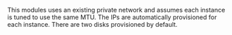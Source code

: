 This modules uses an existing private network and assumes each instance is tuned to use the same MTU. The IPs are automatically provisioned for each instance. There are two disks provisioned by default.